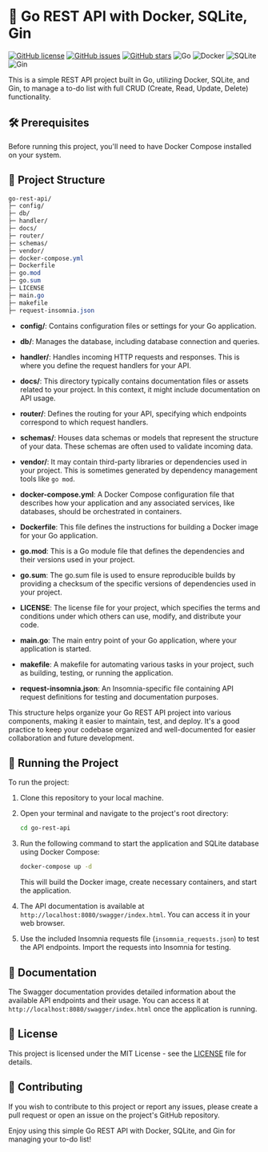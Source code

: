 # 🚀 Go REST API with Docker, SQLite, Gin

[![GitHub license](https://img.shields.io/badge/license-MIT-blue.svg)](https://github.com/breno5g/gin-rest-api/blob/main/LICENSE)
[![GitHub issues](https://img.shields.io/github/issues/breno5g/gin-rest-api)](https://github.com/breno5g/gin-rest-api/issues)
[![GitHub stars](https://img.shields.io/github/stars/breno5g/gin-rest-api)](https://github.com/breno5g/gin-rest-api/stargazers)
![Go](https://img.shields.io/badge/Go-1.21.1-blue)
![Docker](https://img.shields.io/badge/Docker-20.10.8-blue)
![SQLite](https://img.shields.io/badge/SQLite-3.36.0-blue)
![Gin](https://img.shields.io/badge/Gin-1.9.1-blue)

This is a simple REST API project built in Go, utilizing Docker, SQLite, and Gin, to manage a to-do list with full CRUD (Create, Read, Update, Delete) functionality.

## 🛠️ Prerequisites

Before running this project, you'll need to have Docker Compose installed on your system.

## 📂 Project Structure

```css
go-rest-api/
├─ config/
├─ db/
├─ handler/
├─ docs/
├─ router/
├─ schemas/
├─ vendor/
├─ docker-compose.yml
├─ Dockerfile
├─ go.mod
├─ go.sum
├─ LICENSE
├─ main.go
├─ makefile
├─ request-insomnia.json
```

- **config/**: Contains configuration files or settings for your Go application.

- **db/**: Manages the database, including database connection and queries.

- **handler/**: Handles incoming HTTP requests and responses. This is where you define the request handlers for your API.

- **docs/**: This directory typically contains documentation files or assets related to your project. In this context, it might include documentation on API usage.

- **router/**: Defines the routing for your API, specifying which endpoints correspond to which request handlers.

- **schemas/**: Houses data schemas or models that represent the structure of your data. These schemas are often used to validate incoming data.

- **vendor/**: It may contain third-party libraries or dependencies used in your project. This is sometimes generated by dependency management tools like `go mod`.

- **docker-compose.yml**: A Docker Compose configuration file that describes how your application and any associated services, like databases, should be orchestrated in containers.

- **Dockerfile**: This file defines the instructions for building a Docker image for your Go application.

- **go.mod**: This is a Go module file that defines the dependencies and their versions used in your project.

- **go.sum**: The go.sum file is used to ensure reproducible builds by providing a checksum of the specific versions of dependencies used in your project.

- **LICENSE**: The license file for your project, which specifies the terms and conditions under which others can use, modify, and distribute your code.

- **main.go**: The main entry point of your Go application, where your application is started.

- **makefile**: A makefile for automating various tasks in your project, such as building, testing, or running the application.

- **request-insomnia.json**: An Insomnia-specific file containing API request definitions for testing and documentation purposes.

This structure helps organize your Go REST API project into various components, making it easier to maintain, test, and deploy. It's a good practice to keep your codebase organized and well-documented for easier collaboration and future development.

## 🚀 Running the Project

To run the project:

1. Clone this repository to your local machine.

2. Open your terminal and navigate to the project's root directory:

   ```bash
   cd go-rest-api
   ```

3. Run the following command to start the application and SQLite database using Docker Compose:

   ```bash
   docker-compose up -d
   ```

   This will build the Docker image, create necessary containers, and start the application.

4. The API documentation is available at `http://localhost:8080/swagger/index.html`. You can access it in your web browser.

5. Use the included Insomnia requests file (`insomnia_requests.json`) to test the API endpoints. Import the requests into Insomnia for testing.

## 📝 Documentation

The Swagger documentation provides detailed information about the available API endpoints and their usage. You can access it at `http://localhost:8080/swagger/index.html` once the application is running.

## 📄 License

This project is licensed under the MIT License - see the [LICENSE](LICENSE) file for details.

## 🤝 Contributing

If you wish to contribute to this project or report any issues, please create a pull request or open an issue on the project's GitHub repository.

Enjoy using this simple Go REST API with Docker, SQLite, and Gin for managing your to-do list!
